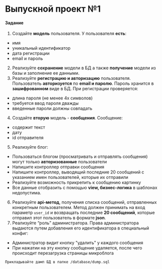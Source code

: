 # Выпускной проект №1

#### Задание

1. Создайте **модель** пользователя. У пользователя **есть**:
- имя
- уникальный идентификатор
- дата регистрации
- email и пароль
2. Реализуйте **сохранение** модели в БД а также **получение** модели из базы и заполнение ее данными.
3. Реализуйте **регистрацию и авторизацию** пользователя. Пользователь **авторизуется** по **email и паролю**. Пароль хранится в **зашифрованном** виде в БД. При регистрации проверяется:
- длина пароля (не менее 4х символов)
- требуется ввод пароля дважды
- введенные пароли должны совпадать
4. Создайте **вторую** модель - **сообщения**. Сообщение:
- содержит текст
- дату
- id отправителя
5. Реализуйте блог:
- Пользоваться блогом (просматривать и отправлять сообщения) могут только **авторизованные** пользователи
- Напишите контроллер отправки сообщения
- Напишите контроллер, выводящий последние 20 сообщений с указанием имен пользователей, которые их отправили
- Реализуйте возможность прикрепить к сообщению картинку
- Все данные отобразить с помощью **view, бизнес-логика** в шаблонах недопустима.
6. Реализуйте **api-метод**, получения списка сообщений, отправленных конкретным пользователем. Метод должен принимать на вход параметр `user_id` и возвращать последние **20 сообщений**, которые отправил этот пользователь в формате **json**.
7. Реализуйте “роль” администратора. Права администратора выдаются путем добавления его идентификатора в специальный конфиг:
- Администратор видит кнопку "удалить" у каждого сообщения
- При нажатии на эту кнопку сообщение удаляется, после чего происходит перезагрузка страницы микроблога
```
Прикладывайте дамп БД в папке /database/dump.sql
```